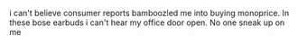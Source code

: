 i can't believe consumer reports bamboozled me into buying monoprice. In these bose earbuds i can't hear my office door open. No one sneak up on me

